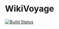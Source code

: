 # WikiVoyage
[![Build Status](https://travis-ci.org/Arclights/WikiVoyage.svg?branch=master)](https://travis-ci.org/Arclights/WikiVoyage)
